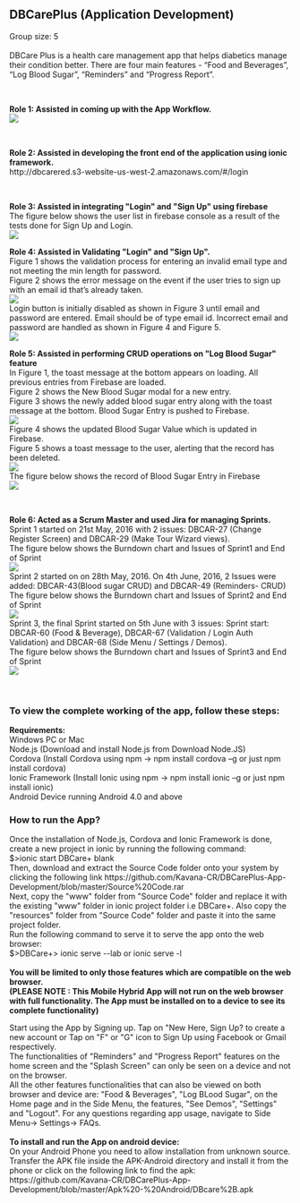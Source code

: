 <h2> DBCarePlus (Application Development) </h2>
<p> Group size: 5 <br><br>
DBCare Plus is a health care management app that helps diabetics manage their condition better. There are four main features - “Food and Beverages”, “Log Blood Sugar”, “Reminders” and “Progress Report”. </p> <br>
<p> <b> Role 1: Assisted in coming up with the App Workflow. </b> <br>
<img src="https://github.com/Kavana-CR/DBCarePlus-App-Development/blob/master/AppFlow.PNG"> </p> <br>
<p> <b> Role 2: Assisted in developing the front end of the application using ionic framework. </b> <br>
http://dbcarered.s3-website-us-west-2.amazonaws.com/#/login </p> <br> 
<p> <b> Role 3: Assisted in integrating "Login" and "Sign Up" using firebase </b> <br>
The figure below shows the user list in firebase console as a result of the tests done for Sign Up and Login. <br>
<img src="https://github.com/Kavana-CR/DBCarePlus-App-Development/blob/master/firebase-userslist.png"> </p>
<p> <b> Role 4: Assisted in Validating "Login" and "Sign Up". </b> <br>
Figure 1 shows the validation process for entering an invalid email type and not meeting the min length for password. <br>
Figure 2 shows the error message on the event if the user tries to sign up with an email id that’s already taken. <br>
<img src="https://github.com/Kavana-CR/DBCarePlus-App-Development/blob/master/SignUp%20validation.PNG"> <br>
Login button is initially disabled as shown in Figure 3 until email and password are entered. Email should be of type email id. Incorrect email and password are handled as shown in Figure 4 and Figure 5. <br>
<img src="https://github.com/Kavana-CR/DBCarePlus-App-Development/blob/master/Login%20Validation.PNG"> <br> </p>
<p> <b> Role 5: Assisted in performing CRUD operations on "Log Blood Sugar" feature </b> <br>
In Figure 1, the toast message at the bottom appears on loading. All previous entries from Firebase are loaded. <br>
Figure 2 shows the New Blood Sugar modal for a new entry. <br>
Figure 3 shows the newly added blood sugar entry along with the toast message at the bottom. Blood Sugar Entry is pushed to Firebase. <br>
<img src="https://github.com/Kavana-CR/DBCarePlus-App-Development/blob/master/LoadAdd.PNG"> <br>
Figure 4 shows the updated Blood Sugar Value which is updated in Firebase. <br>
Figure 5 shows a toast message to the user, alerting that the record has been deleted. <br>
<img src="https://github.com/Kavana-CR/DBCarePlus-App-Development/blob/master/UpdateDelete.PNG"> <br>
The figure below shows the record of Blood Sugar Entry in Firebase <br>
<img src="https://github.com/Kavana-CR/DBCarePlus-App-Development/blob/master/BloodLog-Firebase.png"> </p> <br>
<p> <b> Role 6: Acted as a Scrum Master and used Jira for managing Sprints. </b> <br>
Sprint 1 started on 21st May, 2016 with 2 issues: DBCAR-27 (Change Register Screen) and DBCAR-29 (Make Tour Wizard views). <br>
The figure below shows the Burndown chart and Issues of Sprint1 and End of Sprint <br>
<img src="https://github.com/Kavana-CR/DBCarePlus-App-Development/blob/master/Jiraburndown-sprint1.PNG"> <br>
Sprint 2 started on on 28th May, 2016. On 4th June, 2016, 2 Issues were added: DBCAR-43(Blood sugar CRUD) and DBCAR-49 (Reminders- CRUD)
The figure below shows the Burndown chart and Issues of Sprint2 and End of Sprint <br>
<img src="https://github.com/Kavana-CR/DBCarePlus-App-Development/blob/master/Jira-SPrint2.PNG"> <br>
Sprint 3, the final Sprint started on 5th June with 3 issues: Sprint start: DBCAR-60 (Food & Beverage), DBCAR-67 (Validation / Login Auth Validation) and DBCAR-68 (Side Menu / Settings / Demos). <br>
The figure below shows the Burndown chart and Issues of Sprint3 and End of Sprint <br>
<img src="https://github.com/Kavana-CR/DBCarePlus-App-Development/blob/master/Jira-Sprint3.PNG"> </p> <br>
<h3> To view the complete working of the app, follow these steps: </h3>
<p> <b>Requirements:</b> <br>
Windows PC or Mac <br>
Node.js (Download and install Node.js from Download Node.JS) <br>
Cordova (Install Cordova using npm -> npm install cordova –g or just npm install cordova) <br>
Ionic Framework (Install Ionic using npm -> npm install ionic –g or just npm install ionic) <br>
Android Device running Android 4.0 and above <br> </p>
<p> <h3> How to run the App? </h3>
Once the installation of Node.js, Cordova and Ionic Framework is done, create a new project in ionic by running the following command:<br>
$>ionic start DBCare+ blank <br>
Then, download and extract the Source Code folder onto your system by clicking the following link
https://github.com/Kavana-CR/DBCarePlus-App-Development/blob/master/Source%20Code.rar <br>
Next, copy the "www" folder from "Source Code" folder and replace it with the existing "www" folder in ionic project folder i.e DBCare+.
Also copy the "resources" folder from "Source Code" folder and paste it into the same project folder. <br>
Run the following command to serve it to serve the app onto the web browser: <br>
$>DBCare+> ionic serve --lab or ionic serve -l <br> <br>
<b>You will be limited to only those features which are compatible on the web browser.<br>
(PLEASE NOTE : This Mobile Hybrid App will not run on the web browser with full functionality. The App must be installed on to a device to see its complete functionality) </b> </p> 
<p> Start using the App by Signing up. Tap on "New Here, Sign Up? to create a new account or Tap on "F" or "G" icon to Sign Up using Facebook or Gmail respectively. <br>
The functionalities of "Reminders" and "Progress Report" features on the home screen and the "Splash Screen" can only be seen on a device and not on the browser. <br>
All the other features functionalities that can also be viewed on both browser and device are: "Food & Beverages", "Log BLood Sugar", on the Home page and in the Side Menu, the features, "See Demos", "Settings" and "Logout". For any questions regarding app usage, navigate to Side Menu-> Settings-> FAQs. <br> <br>
<b> To install and run the App on android device: </b> <br>
On your Android Phone you need to allow installation from unknown source. Transfer the APK file inside the APK-Android directory and install it from the phone or click on the following link to find the apk: <br>
https://github.com/Kavana-CR/DBCarePlus-App-Development/blob/master/Apk%20-%20Android/DBcare%2B.apk</p>



